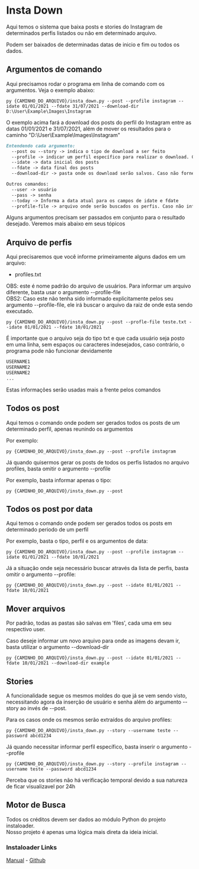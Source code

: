 # Insta Down

Aqui temos o sistema que baixa posts e stories do Instagram de determinados perfis listados ou não em determinado arquivo.

Podem ser baixados de determinadas datas de inicio e fim ou todos os dados.

## Argumentos de comando

Aqui precisamos rodar o programa em linha de comando com os argumentos. Veja o exemplo abaixo:
```Shell
py {CAMINHO_DO_ARQUIVO}/insta_down.py --post --profile instagram --idate 01/01/2021 --fdate 31/07/2021 --download-dir D:\User\Example\Images\Instagram
```
O exemplo acima fará a download dos posts do perfil do Instagram entre as datas 01/01/2021 e 31/07/2021, além de mover os resultados para o caminho "D:\User\Example\Images\Instagram"
```MarkDown
Entendendo cada argumento:
  --post ou --story -> indica o tipo de download a ser feito 
  --profile -> indicar um perfil específico para realizar o download. Caso não informado, buscará do arquivo padrão
  --idate -> data inicial dos posts
  --fdate -> data final dos posts
  --download-dir -> pasta onde os download serão salvos. Caso não fornecido, será usada a pasta padrão

Outros comandos:
  --user -> usuário
  --pass -> senha
  --today -> Informa a data atual para os campos de idate e fdate
  --profile-file -> arquivo onde serão buscados os perfis. Caso não informado, será usado o arquivo padrão
```

Alguns argumentos precisam ser passados em conjunto para o resultado desejado. Veremos mais abaixo em seus tópicos

## Arquivo de perfis

Aqui precisaremos que você informe primeiramente alguns dados em um arquivo:
* profiles.txt
  
OBS: este é nome padrão do arquivo de usuários. Para informar um arquivo diferente, basta usar o argumento --profile-file  
OBS2: Caso este não tenha sido informado explicitamente pelos seu argumento --profile-file, ele irá buscar o arquivo da raiz de onde esta sendo executado.
```Shell
py {CAMINHO_DO_ARQUIVO}/insta_down.py --post --profle-file teste.txt --idate 01/01/2021 --fdate 10/01/2021
```

É importante que o arquivo seja do tipo txt e que cada usuário seja posto em uma linha, sem espaços ou caracteres indesejados, caso contrário, o programa pode não funcionar devidamente

```Python
USERNAME1
USERNAME2
USERNAME2
...
```

Estas informações serão usadas mais a frente pelos comandos

## Todos os post

Aqui temos o comando onde podem ser gerados todos os posts de um determinado perfil, apenas reunindo os argumentos

Por exemplo:
```Shell
py {CAMINHO_DO_ARQUIVO}/insta_down.py --post --profile instagram
```

Já quando quisermos gerar os posts de todos os perfis listados no arquivo profiles, basta omitir o argumento --profile

Por exemplo, basta informar apenas o tipo:
```Shell
py {CAMINHO_DO_ARQUIVO}/insta_down.py --post
```

## Todos os post por data

Aqui temos o comando onde podem ser gerados todos os posts em determinado periodo de um perfil

Por exemplo, basta o tipo, perfil e os argumentos de data:
```Shell
py {CAMINHO_DO_ARQUIVO}/insta_down.py --post --profile instagram --idate 01/01/2021 --fdate 10/01/2021
```

Já a situação onde seja necessário buscar através da lista de perfis, basta omitir o argumento --profile:
```Shell
py {CAMINHO_DO_ARQUIVO}/insta_down.py --post --idate 01/01/2021 --fdate 10/01/2021
```

## Mover arquivos

Por padrão, todas as pastas são salvas em 'files', cada uma em seu respectivo user.

Caso deseje informar um novo arquivo para onde as imagens devam ir, basta utilizar o argumento --download-dir
```Shell
py {CAMINHO_DO_ARQUIVO}/insta_down.py --post --idate 01/01/2021 --fdate 10/01/2021 --download-dir example
```

## Stories 

A funcionalidade segue os mesmos moldes do que já se vem sendo visto, necessitando agora da inserção de usuário e senha além do argumento --story ao invés de --post.

Para os casos onde os mesmos serão extraídos do arquivo profiles:
```Shell
py {CAMINHO_DO_ARQUIVO}/insta_down.py --story --username teste --password abcd1234
```

Já quando necessitar informar perfil específico, basta inserir o argumento --profile
 ```Shell
py {CAMINHO_DO_ARQUIVO}/insta_down.py --story --profile instagram --username teste --password abcd1234
```

Perceba que os stories não há verificação temporal devido a sua natureza de ficar visualizavel por 24h
## Motor de Busca

Todos os créditos devem ser dados ao módulo Python do projeto instaloader.  
Nosso projeto é apenas uma lógica mais direta da ideia inicial.
### Instaloader Links
[Manual](https://instaloader.github.io/) - 
[Github](https://github.com/instaloader/instaloader)